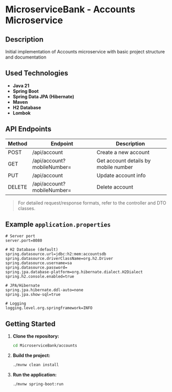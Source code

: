 # MicroserviceBank - Accounts Microservice

## Description
Initial implementation of Accounts microservice with basic project structure and documentation

## Used Technologies
- **Java 21**
- **Spring Boot**
- **Spring Data JPA (Hibernate)**
- **Maven**
- **H2 Database** 
- **Lombok**

## API Endpoints

| Method | Endpoint | Description                          |
|--------|--|--------------------------------------|
| POST   | /api/account | Create a new account                 |
| GET    | /api/account?mobileNumber= | Get account details by mobile number |
| PUT    | /api/account | Update account info                  |
| DELETE | /api/account?mobileNumber=  | Delete account                       |

> For detailed request/response formats, refer to the controller and DTO classes.

## Example `application.properties`

```
# Server port
server.port=8080

# H2 Database (default)
spring.datasource.url=jdbc:h2:mem:accountsdb
spring.datasource.driverClassName=org.h2.Driver
spring.datasource.username=sa
spring.datasource.password=
spring.jpa.database-platform=org.hibernate.dialect.H2Dialect
spring.h2.console.enabled=true

# JPA/Hibernate
spring.jpa.hibernate.ddl-auto=none
spring.jpa.show-sql=true

# Logging
logging.level.org.springframework=INFO
```

## Getting Started

1. **Clone the repository:**
   ```bash
   cd MicroserviceBank/accounts
   ```
2. **Build the project:**
   ```bash
   ./mvnw clean install
   ```
3. **Run the application:**
   ```bash
   ./mvnw spring-boot:run
   ```



#
